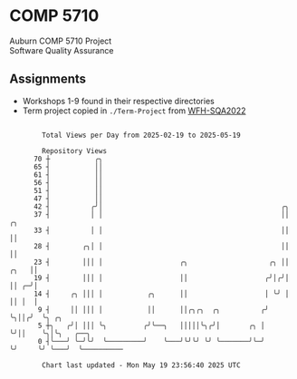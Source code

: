 # COMP 5710
Auburn COMP 5710 Project  
Software Quality Assurance

## Assignments
- Workshops 1-9 found in their respective directories
- Term project copied in `./Term-Project` from [WFH-SQA2022](https://github.com/wumphlett/WFH-SQA2022-AUBURN)

```

        Total Views per Day from 2025-02-19 to 2025-05-19

        Repository Views
      70 ┼           ╭╮
      65 ┤           ││
      61 ┤           ││
      56 ┤           ││
      51 ┤           ││
      47 ┤           ││
      42 ┤          ╭╯│                                            ╭╮
      37 ┤          │ │                                            ││      ╭╮
      33 ┤          │ │                                            ││      ││
      28 ┤        ╭╮│ │                                            ││      ││
      23 ┤        │││ │                   ╭╮                    ╭╮ ││ ╭╮   ││
      19 ┤        │││ │                   ││                   ╭╯│╭╯│ ││ ╭─╯│
      14 ┤     ╭╮ │││ │           ╭╮      ││                   │ ╰╯ │ ││ │  │
       9 ┤     ││ │││ │           ││      ││╭╮╭╮  ╭╮          ╭╯    ╰╮││╭╯  ╰╮ ╭╮
       5 ┼╮   ╭╯│ │││ ╰╮         ╭╯╰──╮   │││││╰╮╭╯│       ╭╮ │      ╰╯││    ╰╮│╰╮   ╭──╮
       0 ┤╰───╯ ╰─╯╰╯  ╰─────────╯    ╰───╯╰╯╰╯ ╰╯ ╰───────╯╰─╯        ╰╯     ╰╯ ╰───╯  ╰──────────

        Chart last updated - Mon May 19 23:56:40 2025 UTC
        
```
